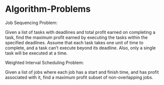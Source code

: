 # Algorithm-Problems
Job Sequencing Problem:

Given a list of tasks with deadlines and total profit earned on completing a task, find the maximum profit earned by executing the tasks within the specified deadlines. Assume that each task takes one unit of time to complete, and a task can’t execute beyond its deadline. Also, only a single task will be executed at a time.


Weighted Interval Scheduling Problem:

Given a list of jobs where each job has a start and finish time, and has profit associated with it, find a maximum profit subset of non-overlapping jobs.
